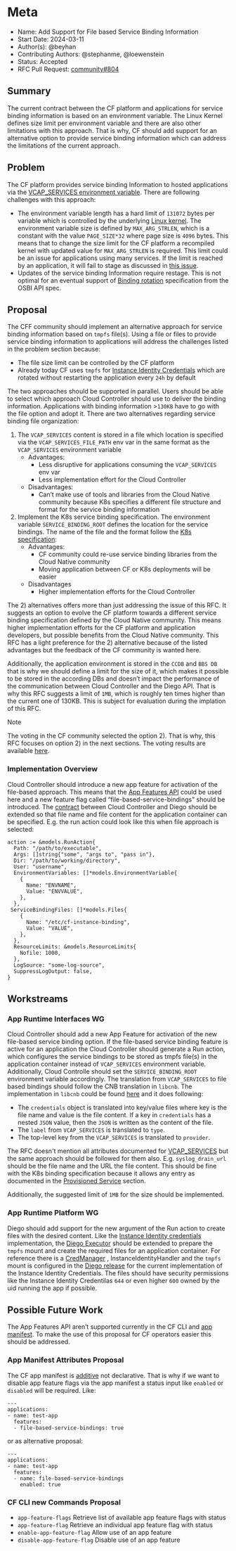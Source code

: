 # Meta
[meta]: #meta
- Name: Add Support for File based Service Binding Information
- Start Date: 2024-03-11
- Author(s): @beyhan
- Contributing Authors: @stephanme, @loewenstein
- Status: Accepted
- RFC Pull Request: [community#804](https://github.com/cloudfoundry/community/pull/804)



## Summary

The current contract between the CF platform and applications for service binding information is based on an environment variable. The Linux Kernel defines size limit per environment variable and there are also other limitations with this approach. That is why, CF should add support for an alternative option to provide service binding information which can address the limitations of the current approach.

## Problem

The CF platform provides service binding Information to hosted applications via the [VCAP_SERVICES environment variable](https://docs.cloudfoundry.org/devguide/services/application-binding.html). There are following challenges with this approach:
- The environment variable length has a hard limit of `131072` bytes per variable which is controlled by the underlying [Linux kernel](https://github.com/torvalds/linux/blob/master/include/uapi/linux/binfmts.h). The environment variable size is defined by `MAX_ARG_STRLEN`, which is a constant with the value `PAGE_SIZE*32` where page size is `4096` bytes. This means that to change the size limit for the CF platform a recompiled kernel with updated value for `MAX_ARG_STRLEN` is required. This limit could be an issue for applications using many services. If the limit is reached by an application, it will fail to stage as discussed in [this issue](https://github.com/cloudfoundry/garden-runc-release/issues/160).
- Updates of the service binding Information require restage. This is not optimal for an eventual support of [Binding rotation](https://github.com/openservicebrokerapi/servicebroker/blob/master/spec.md#binding-rotation) specification from the OSBI API spec.


## Proposal

The CFF community should implement an alternative approach for service binding information based on `tmpfs` file(s). Using a file or files to provide service binding information to applications will address the challenges listed in the problem section because:
- The file size limit can be controlled by the CF platform
- Already today CF uses `tmpfs` for [Instance Identity Credentials](https://docs.cloudfoundry.org/devguide/deploy-apps/instance-identity.html) which are rotated without restarting the application every `24h` by default

The two approaches should be supported in parallel. Users should be able to select which approach Cloud Controller should use to deliver the binding information. Applications with binding information >`130KB` have to go with the file option and adopt it. There are two alternatives regarding service binding file organization:
1. The `VCAP_SERVICES` content is stored in a file which location is specified via the `VCAP_SERVICES_FILE_PATH` env var in the same format as the `VCAP_SERVICES` environment variable
   * Advantages:
      * Less disruptive for applications consuming the `VCAP_SERVICES` env var
      * Less implementation effort for the Cloud Controller
   * Disadvantages:
      * Can’t make use of tools and libraries from the Cloud Native community because K8s specifies a different file structure and format for the service binding information
2. Implement the K8s service binding specification. The environment variable `SERVICE_BINDING_ROOT` defines the location for the service bindings. The name of the file and the format follow the [K8s specification](https://servicebinding.io/):
   * Advantages:
      * CF community could re-use service binding libraries from the Cloud Native community
      * Moving application between CF or K8s deployments will be easier
   * Disadvantages
      * Higher implementation efforts for the Cloud Controller

The 2) alternatives offers more than just addressing the issue of this RFC. It suggests an option to evolve the CF platform towards a different service binding specification defined by the Cloud Native community. This means higher implementation efforts for the CF platform and application developers, but possible benefits from the Cloud Native community. This RFC has a light preference for the 2) alternative because of the listed advantages but the feedback of the CF community is wanted here.

Additionally, the application environment is stored in the `CCDB` and `BBS DB` that is why we should define a limit for the size of it, which makes it possible to be stored in the according DBs and doesn’t impact the performance of the communication between Cloud Controller and the Diego API. That is why this RFC suggests a limit of `1MB`, which is roughly ten times higher than the current one of 130KB. This is subject for evaluation during the implation of this RFC.

> [!NOTE]
> The voting in the CF community selected the option 2). That is why, this RFC focuses on option 2) in the next sections. The voting results are available [here](https://github.com/cloudfoundry/community/pull/804#discussion_r1555938410).

### Implementation Overview

Cloud Controller should introduce a new app feature for activation of the file-based approach. This means that the [App Features API](https://v3-apidocs.cloudfoundry.org/version/3.159.0/index.html#app-features) could be used here and a new feature flag called “file-based-service-bindings" should be introduced.
The [contract](https://github.com/cloudfoundry/bbs/blob/main/doc/actions.md) between Cloud Controller and Diego should be extended so that file name and file content for the application container can be specified. E.g. the run action could look like this when file approach is selected:

```
action := &models.RunAction{
  Path: "/path/to/executable",
  Args: []string{"some", "args to", "pass in"},
  Dir: "/path/to/working/directory",
  User: "username",
  EnvironmentVariables: []*models.EnvironmentVariable{
    {
      Name: "ENVNAME",
      Value: "ENVVALUE",
    },
  },
 ServiceBindingFiles: []*models.Files{
    {
      Name: "/etc/cf-instance-binding",
      Value: "VALUE",
    },
  },
  ResourceLimits: &models.ResourceLimits{
    Nofile: 1000,
  },
  LogSource: "some-log-source",
  SuppressLogOutput: false,
}
```

## Workstreams

### App Runtime Interfaces WG

Cloud Controller should add a new App Feature for activation of the new file-based service binding option. If the file-based service binding feature is active for an application the Cloud Controller should generate a Run action, which configures the service bindings to be stored as tmpfs file(s) in the application container instead of `VCAP_SERVICES` environment variable. Additionally, Cloud Controlle should set the `SERVICE_BINDING_ROOT` environment variable accordingly. The translation from `VCAP_SERVICES` to file based bindings should follow the CNB translation in `libcnb`. The implementation in `libcnb` could be found [here](https://github.com/buildpacks/libcnb/blob/main/platform.go#L199-L2270) and it does following:

* The `credentials` object is translated into key/value files where key is the file name and value is the file content. If a key in `credentials` has a nested `JSON` value, then the `JSON` is written as the content of the file.
* The `label` from `VCAP_SERVICES` is translated to `type`.
* The top-level key from the `VCAP_SERVICES` is translated to `provider`.

The RFC doesn't mention all attributes documented for [VCAP_SERVICES](https://docs.cloudfoundry.org/devguide/deploy-apps/environment-variable.html#VCAP-SERVICES) but the same approach should be followed for them also. E.g. `syslog_drain_url` should be the file name and the URL the file content. This should be fine with the K8s binding specification because it allows any entry as documented in the [Provisioned Service](https://servicebinding.io/spec/core/1.1.0/#provisioned-service) section.

Additionally, the suggested limit of `1MB` for the size should be implemented.

### App Runtime Platform WG

Diego should add support for the new argument of the Run action to create files with the desired content. Like the [Instance Identity credentials](https://docs.cloudfoundry.org/devguide/deploy-apps/instance-identity.html) implementation, the [Diego Executor](https://github.com/cloudfoundry/executor) should be extended to prepare the `tmpfs` mount and create the required files for an application container. For reference there is a [CredManager](https://github.com/cloudfoundry/executor/blob/db9758c0142ae9c11dad26de672735fb20566105/depot/containerstore/credmanager.go) , InstanceIdentityHandler and the `tmpfs` mount is configured in the [Diego release](https://github.com/cloudfoundry/diego-release/blob/2d7d7c1373f2a61077c74e33a397a5f69b11b131/jobs/rep/templates/setup_mounted_data_dirs.erb#L38-L56) for the current implementation of the Instance Identity Credentials. The files should have security permissions like the Instance Identity Credentilas `644` or even higher `600` owned by the uid running the app if possible.

## Possible Future Work

The App Features API aren’t supported currently in the CF CLI and [app manifest](https://docs.cloudfoundry.org/devguide/deploy-apps/manifest-attributes.html). To make the use of this proposal for CF operators easier this should be addressed.

### App Manifest Attributes Proposal

The CF app manifest is [additive](https://v3-apidocs.cloudfoundry.org/#apply-a-manifest-to-a-space) not declarative. That is why if we want to disable app feature flags via the app manifest a status input like `enabled` or `disabled` will be required. Like:

```
---
applications:
- name: test-app
  features:
  -	file-based-service-bindings: true
```
or as alternative proposal:

```
---
applications:
- name: test-app
  features:
  -	name: file-based-service-bindings
    enabled: true
```

### CF CLI new Commands Proposal

- `app-feature-flags`                   Retrieve list of available app feature flags with status
- `app-feature-flag`                    Retrieve an individual app feature flag with status
- `enable-app-feature-flag`             Allow use of an app feature
- `disable-app-feature-flag`            Disable use of an app feature

